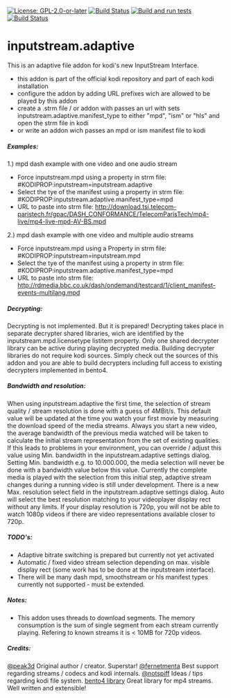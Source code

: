 [![License: GPL-2.0-or-later](https://img.shields.io/badge/License-GPL%20v2+-blue.svg)](LICENSE.GPL)
[![Build Status](https://dev.azure.com/teamkodi/binary-addons/_apis/build/status/xbmc.inputstream.adaptive?branchName=Nexus)](https://dev.azure.com/teamkodi/binary-addons/_build/latest?definitionId=79&branchName=Nexus)
[![Build and run tests](https://github.com/xbmc/inputstream.adaptive/actions/workflows/build.yml/badge.svg?branch=Nexus)](https://github.com/xbmc/inputstream.adaptive/actions/workflows/build.yml)
[![Build Status](https://jenkins.kodi.tv/view/Addons/job/xbmc/job/inputstream.adaptive/job/Nexus/badge/icon)](https://jenkins.kodi.tv/blue/organizations/jenkins/xbmc%2Finputstream.rtmp/branches/)

# inputstream.adaptive

This is an adaptive file addon for kodi's new InputStream Interface.

- this addon is part of the official kodi repository and part of each kodi installation
- configure the addon by adding URL prefixes wich are allowed to be played by this addon
- create a .strm file / or addon with passes an url with sets inputstream.adaptive.manifest_type to either "mpd", "ism" or "hls" and open the strm file in kodi
- or write an addon wich passes an mpd or ism manifest file to kodi

##### Examples:
1.) mpd dash example with one video and one audio stream
- Force inputstream.mpd using a property in strm file: #KODIPROP:inputstream=inputstream.adaptive
- Select the tye of the manifest using a property in strm file: #KODIPROP:inputstream.adaptive.manifest_type=mpd
- URL to paste into strm file: http://download.tsi.telecom-paristech.fr/gpac/DASH_CONFORMANCE/TelecomParisTech/mp4-live/mp4-live-mpd-AV-BS.mpd

2.) mpd dash example with one video and multiple audio streams
- Force inputstream.mpd using a Property in strm file: #KODIPROP:inputstream=inputstream.mpd
- Select the tye of the manifest using a property in strm file: #KODIPROP:inputstream.adaptive.manifest_type=mpd
- URL to paste into strm file: http://rdmedia.bbc.co.uk/dash/ondemand/testcard/1/client_manifest-events-multilang.mpd

##### Decrypting:
Decrypting is not implemented. But it is prepared!
Decrypting takes place in separate decrypter shared libraries, wich are identified by the inputstream.mpd.licensetype listitem property.
Only one shared decrypter library can be active during playing decrypted media. Building decrypter libraries do not require kodi sources.
Simply check out the sources of this addon and you are able to build decrypters including full access to existing decrypters implemented in bento4.

##### Bandwidth and resolution:
When using inputstream.adaptive the first time, the selection of stream quality / stream resolution is done with a guess of 4MBit/s. This default value will be updated at the time you watch your first movie by measuring the download speed of the media streams.
Always you start a new video, the average bandwidth of the previous media watched will be taken to calculate the initial stream representation from the set of existing qualities.
If this leads to problems in your environment, you can override / adjust this value using Min. bandwidth in the inputstream.adaptive settings dialog. Setting Min. bandwidth e.g. to 10.000.000, the media selection will never be done with a bandwidth value below
this value.
Currently the complete media is played with the selection from this initial step, adaptive stream changes during a running video is still under development.
There is a new Max. resolution select field in the inputstream.adaptive settings dialog.
Auto will select the best resolution matching to your videoplayer display rect without any limits.
If your display resolution is 720p, you will not be able to watch 1080p videos if there are video representations available closer to 720p.


##### TODO's:
- Adaptive bitrate switching is prepared but currently not yet activated
- Automatic / fixed video stream selection depending on max. visible display rect (some work has to be done at the inputstream interface).
- There will be many dash mpd, smoothstream or hls manifest types currently not supported - must be extended.

##### Notes:
- This addon uses threads to download segments. The memory consumption is the sum of single segment from each stream currently playing. Refering to known streams it is < 10MB for 720p videos.

##### Credits:
[@peak3d](https://github.com/peak3d) Original author / creator. Superstar!
[@fernetmenta](https://github.com/fernetmenta) Best support regarding streams / codecs and kodi internals.
[@notspiff](https://github.com/notspiff) Ideas / tips regarding kodi file system.
[bento4 library](https://www.bento4.com/) Great library for mp4 streams. Well written and extensible!
